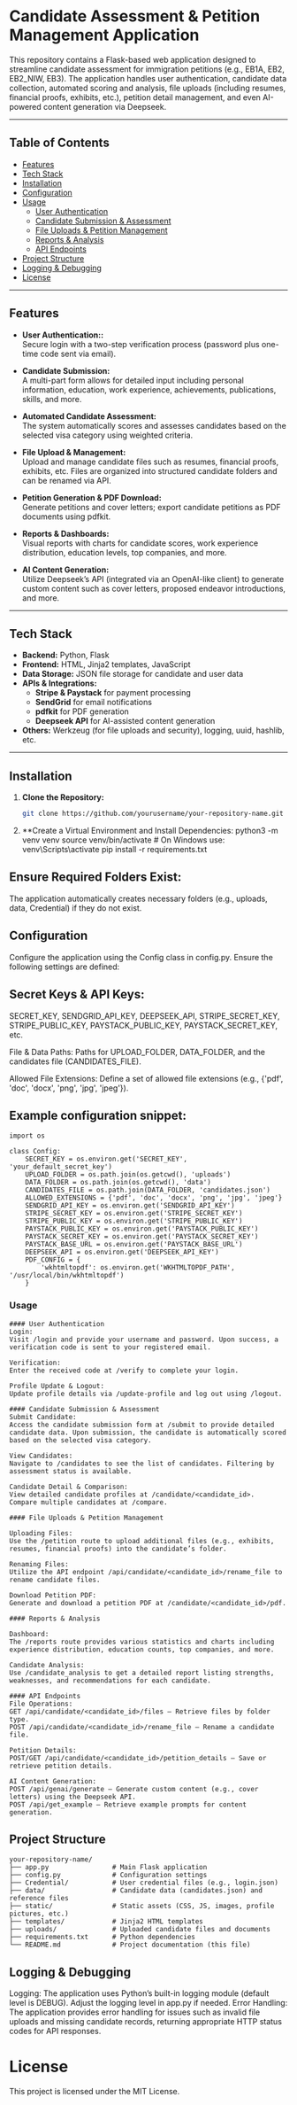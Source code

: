 # Candidate Assessment & Petition Management Application

This repository contains a Flask-based web application designed to streamline candidate assessment for immigration petitions (e.g., EB1A, EB2, EB2_NIW, EB3). The application handles user authentication, candidate data collection, automated scoring and analysis, file uploads (including resumes, financial proofs, exhibits, etc.), petition detail management, and even AI-powered content generation via Deepseek.

---

## Table of Contents

- [Features](#features)
- [Tech Stack](#tech-stack)
- [Installation](#installation)
- [Configuration](#configuration)
- [Usage](#usage)
  - [User Authentication](#user-authentication)
  - [Candidate Submission & Assessment](#candidate-submission--assessment)
  - [File Uploads & Petition Management](#file-uploads--petition-management)
  - [Reports & Analysis](#reports--analysis)
  - [API Endpoints](#api-endpoints)
- [Project Structure](#project-structure)
- [Logging & Debugging](#logging--debugging)
- [License](#license)

---

## Features

- **User Authentication::**  
  Secure login with a two-step verification process (password plus one-time code sent via email).

- **Candidate Submission:**  
  A multi-part form allows for detailed input including personal information, education, work experience, achievements, publications, skills, and more.

- **Automated Candidate Assessment:**  
  The system automatically scores and assesses candidates based on the selected visa category using weighted criteria.

- **File Upload & Management:**  
  Upload and manage candidate files such as resumes, financial proofs, exhibits, etc. Files are organized into structured candidate folders and can be renamed via API.

- **Petition Generation & PDF Download:**  
  Generate petitions and cover letters; export candidate petitions as PDF documents using pdfkit.

- **Reports & Dashboards:**  
  Visual reports with charts for candidate scores, work experience distribution, education levels, top companies, and more.

- **AI Content Generation:**  
  Utilize Deepseek’s API (integrated via an OpenAI-like client) to generate custom content such as cover letters, proposed endeavor introductions, and more.

---

## Tech Stack

- **Backend:** Python, Flask  
- **Frontend:** HTML, Jinja2 templates, JavaScript  
- **Data Storage:** JSON file storage for candidate and user data  
- **APIs & Integrations:**  
  - **Stripe & Paystack** for payment processing  
  - **SendGrid** for email notifications  
  - **pdfkit** for PDF generation  
  - **Deepseek API** for AI-assisted content generation  
- **Others:** Werkzeug (for file uploads and security), logging, uuid, hashlib, etc.

---

## Installation

1. **Clone the Repository:**

   ```bash
   git clone https://github.com/yourusername/your-repository-name.git

2. **Create a Virtual Environment and Install Dependencies:
      python3 -m venv venv
      source venv/bin/activate  # On Windows use: venv\Scripts\activate
      pip install -r requirements.txt

## Ensure Required Folders Exist:
The application automatically creates necessary folders (e.g., uploads, data, Credential) if they do not exist.

## Configuration

Configure the application using the Config class in config.py. Ensure the following settings are defined:

## Secret Keys & API Keys:
SECRET_KEY, SENDGRID_API_KEY, DEEPSEEK_API, STRIPE_SECRET_KEY, STRIPE_PUBLIC_KEY, PAYSTACK_PUBLIC_KEY, PAYSTACK_SECRET_KEY, etc.

File & Data Paths:
Paths for UPLOAD_FOLDER, DATA_FOLDER, and the candidates file (CANDIDATES_FILE).

Allowed File Extensions:
Define a set of allowed file extensions (e.g., {'pdf', 'doc', 'docx', 'png', 'jpg', 'jpeg'}).

## Example configuration snippet:

    import os
    
    class Config:
        SECRET_KEY = os.environ.get('SECRET_KEY', 'your_default_secret_key')
        UPLOAD_FOLDER = os.path.join(os.getcwd(), 'uploads')
        DATA_FOLDER = os.path.join(os.getcwd(), 'data')
        CANDIDATES_FILE = os.path.join(DATA_FOLDER, 'candidates.json')
        ALLOWED_EXTENSIONS = {'pdf', 'doc', 'docx', 'png', 'jpg', 'jpeg'}
        SENDGRID_API_KEY = os.environ.get('SENDGRID_API_KEY')
        STRIPE_SECRET_KEY = os.environ.get('STRIPE_SECRET_KEY')
        STRIPE_PUBLIC_KEY = os.environ.get('STRIPE_PUBLIC_KEY')
        PAYSTACK_PUBLIC_KEY = os.environ.get('PAYSTACK_PUBLIC_KEY')
        PAYSTACK_SECRET_KEY = os.environ.get('PAYSTACK_SECRET_KEY')
        PAYSTACK_BASE_URL = os.environ.get('PAYSTACK_BASE_URL')
        DEEPSEEK_API = os.environ.get('DEEPSEEK_API_KEY')
        PDF_CONFIG = {
            'wkhtmltopdf': os.environ.get('WKHTMLTOPDF_PATH', '/usr/local/bin/wkhtmltopdf')
        }
### Usage

    #### User Authentication
    Login:
    Visit /login and provide your username and password. Upon success, a verification code is sent to your registered email.
    
    Verification:
    Enter the received code at /verify to complete your login.
    
    Profile Update & Logout:
    Update profile details via /update-profile and log out using /logout.
    
    #### Candidate Submission & Assessment
    Submit Candidate:
    Access the candidate submission form at /submit to provide detailed candidate data. Upon submission, the candidate is automatically scored based on the selected visa category.
    
    View Candidates:
    Navigate to /candidates to see the list of candidates. Filtering by assessment status is available.
    
    Candidate Detail & Comparison:
    View detailed candidate profiles at /candidate/<candidate_id>.
    Compare multiple candidates at /compare.
    
    #### File Uploads & Petition Management
    
    Uploading Files:
    Use the /petition route to upload additional files (e.g., exhibits, resumes, financial proofs) into the candidate’s folder.
    
    Renaming Files:
    Utilize the API endpoint /api/candidate/<candidate_id>/rename_file to rename candidate files.
    
    Download Petition PDF:
    Generate and download a petition PDF at /candidate/<candidate_id>/pdf.
    
    #### Reports & Analysis
    
    Dashboard:
    The /reports route provides various statistics and charts including experience distribution, education counts, top companies, and more.
    
    Candidate Analysis:
    Use /candidate_analysis to get a detailed report listing strengths, weaknesses, and recommendations for each candidate.
    
    #### API Endpoints
    File Operations:
    GET /api/candidate/<candidate_id>/files – Retrieve files by folder type.
    POST /api/candidate/<candidate_id>/rename_file – Rename a candidate file.
    
    Petition Details:
    POST/GET /api/candidate/<candidate_id>/petition_details – Save or retrieve petition details.
    
    AI Content Generation:
    POST /api/genai/generate – Generate custom content (e.g., cover letters) using the Deepseek API.
    POST /api/get_example – Retrieve example prompts for content generation.


## Project Structure

    your-repository-name/
    ├── app.py                # Main Flask application
    ├── config.py             # Configuration settings
    ├── Credential/           # User credential files (e.g., login.json)
    ├── data/                 # Candidate data (candidates.json) and reference files
    ├── static/               # Static assets (CSS, JS, images, profile pictures, etc.)
    ├── templates/            # Jinja2 HTML templates
    ├── uploads/              # Uploaded candidate files and documents
    ├── requirements.txt      # Python dependencies
    └── README.md             # Project documentation (this file)

## Logging & Debugging

Logging:
The application uses Python’s built-in logging module (default level is DEBUG). Adjust the logging level in app.py if needed.
Error Handling:
The application provides error handling for issues such as invalid file uploads and missing candidate records, returning appropriate HTTP status codes for API responses.


# License

This project is licensed under the MIT License.
